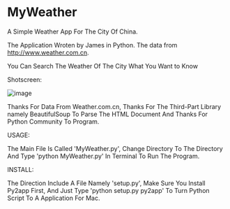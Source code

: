 MyWeather
=========

A Simple Weather App For The City Of China.

The Application Wroten by James in Python. The data from http://www.weather.com.cn.

You Can Search The Weather Of The City What You Want to Know

Shotscreen:

![image](https://raw.githubusercontent.com/Jamesxu182/MyWeather/master/ScreenShot/ScreenShot.png)

Thanks For Data From Weather.com.cn, 
Thanks For The Third-Part Library namely BeautifulSoup To Parse The HTML Document 
And Thanks For Python Community To Program.

USAGE:

The Main File Is Called 'MyWeather.py', Change Directory To The Directory And Type 'python MyWeather.py' In Terminal To Run The Program.

INSTALL:

The Direction Include A File Namely 'setup.py', Make Sure You Install Py2app First, And Just Type 'python setup.py py2app' To Turn Python Script To A Application For Mac.
